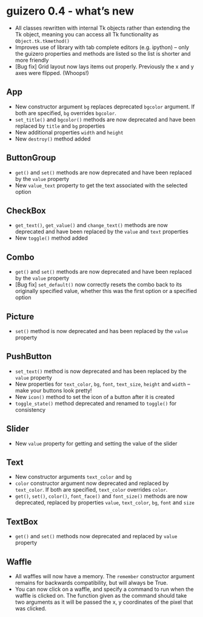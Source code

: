 # guizero 0.4 - what’s new

- All classes rewritten with internal Tk objects rather than extending the Tk object, meaning you can access all Tk functionality as `Object.tk.tkmethod()`
- Improves use of library with tab complete editors (e.g. ipython) – only the guizero properties and methods are listed so the list is shorter and more friendly
- [Bug fix] Grid layout now lays items out properly. Previously the x and y axes were flipped. (Whoops!)

## App
- New constructor argument `bg` replaces deprecated `bgcolor` argument. If both are specified, `bg` overrides `bgcolor`.
- `set_title()` and `bgcolor()` methods are now deprecated and have been replaced by `title` and `bg` properties
- New additional properties `width` and `height`
- New `destroy()` method added

## ButtonGroup
- `get()` and `set()` methods are now deprecated and have been replaced by the `value` property
- New `value_text` property to get the text associated with the selected option

## CheckBox
- `get_text()`, `get_value()` and `change_text()` methods are now deprecated and have been replaced by the `value` and `text` properties
- New `toggle()` method added

## Combo
- `get()` and `set()` methods are now deprecated and have been replaced by the `value` property
- [Bug fix] `set_default()` now correctly resets the combo back to its originally specified value, whether this was the first option or a specified option

## Picture
- `set()` method is now deprecated and has been replaced by the `value` property

## PushButton
- `set_text()` method is now deprecated and has been replaced by the `value` property
- New properties for `text_color`, `bg`, `font`, `text_size`, `height` and `width` – make your buttons look pretty!
- New `icon()` method to set the icon of a button after it is created
- `toggle_state()` method deprecated and renamed to `toggle()` for consistency

## Slider
- New `value` property for getting and setting the value of the slider

## Text
- New constructor arguments `text_color` and `bg`
- `color` constructor argument now deprecated and replaced by `text_color`. If both are specified, `text_color` overrides `color`.
- `get()`, `set()`, `color()`, `font_face()` and `font_size()` methods are now deprecated, replaced by properties `value`, `text_color`, `bg`, `font` and `size`

## TextBox
- `get()` and `set()` methods now deprecated and replaced by `value` property

## Waffle
- All waffles will now have a memory. The `remember` constructor argument remains for backwards compatibility, but will always be True.
- You can now click on a waffle, and specify a command to run when the waffle is clicked on. The function given as the command should take two arguments as it will be passed the x, y coordinates of the pixel that was clicked.
